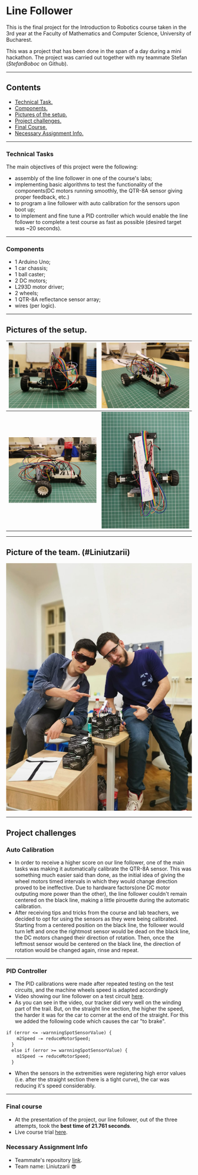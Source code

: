 # Line Follower
This is the final project for the Introduction to Robotics course taken in the 3rd year at the Faculty of Mathematics and Computer Science, University of Bucharest.

This was a project that has been done in the span of a day during a mini hackathon. The project was carried out together with my teammate Stefan (_StefanBoboc_ on Github). 

---

## **Contents**  <a id="0"></a>
- [Technical Task.](#technical_task) 
- [Components.](#components)  
- [Pictures of the setup.](#setup_pics)
- [Project challenges.](#project_challenges)
- [Final Course.](#final_course)
- [Necessary Assignment Info.](#assignment_info)

---

### Technical Tasks <a id="technical_task"></a>
The main objectives of this project were the following:
* assembly of the line follower in one of the course's labs;
* implementing basic algorithms to test the functionality of the components(DC motors running smoothly, the QTR-8A sensor giving proper feedback, etc.)
* to program a line follower with auto calibration for the sensors upon boot up;
* to implement and fine tune a PID controller which would enable the line follower to complete a test course as fast as possible (desired target was ~20 seconds).

---

### Components <a id="components"></a>
* 1 Arduino Uno;
* 1 car chassis; 
* 1 ball caster; 
* 2 DC motors; 
* L293D motor driver;
* 2 wheels; 
* 1 QTR-8A reflectance sensor array; 
* wires (per logic).

---

## **Pictures of the setup.** <a id="setup_pics"></a>

| ![pic1](./Syntax%20and%20setup/Back%20View.jpg) | ![pic2](./Syntax%20and%20setup/Front%20Angled%20View.jpg) | 
|:-------------:|:-------------:|
| ![pic3](./Syntax%20and%20setup/Side%20View.jpg) | ![pic4](./Syntax%20and%20setup/Top%20View.jpg) |

---

## **Picture of the team. (#Liniutzarii)**
![pic5](./team.jpeg)

---

## **Project challenges** <a id="project_challenges"></a>

### Auto Calibration
* In order to receive a higher score on our line follower, one of the main tasks was making it automatically calibrate the QTR-8A sensor. This was something much easier said than done, as the initial idea of giving the wheel motors timed intervals in which they would change direction proved to be ineffective. Due to hardware factors(one DC motor outputing more power than the other), the line follower couldn't remain centered on the black line, making a little pirouette during the automatic calibration.  
* After receiving tips and tricks from the course and lab teachers, we decided to opt for using the sensors as they were being calibrated. Starting from a centered position on the black line, the follower would turn left and once the rightmost sensor would be dead on the black line, the DC motors changed their direction of rotation. Then, once the leftmost sensor would be centered on the black line, the direction of rotation would be changed again, rinse and repeat.

---

### PID Controller
* The PID calibrations were made after repeated testing on the test circuits, and the machine wheels speed is adapted accordingly
* Video showing our line follower on a test circuit [here](https://youtu.be/AiGLdtWanJ4).
* As you can see in the video, our tracker did very well on the winding part of the trail. But, on the straight line section, the higher the speed, the harder it was for the car to corner at the end of the straight. For this we added the following code which causes the car "to brake". 

```
if (error <= -warnningSpotSensorValue) {
    m2Speed -= reduceMotorSpeed;
  } 
  else if (error >= warnningSpotSensorValue) {
    m1Speed -= reduceMotorSpeed;
  }
```
* When the sensors in the extremities were registering high error values (i.e. after the straight section there is a tight curve), the car was reducing it's speed considerably.

---

### Final course <a id="final_course"></a>
* At the presentation of the project, our line follower, out of the three attempts, took the **best time of 21.761 seconds**.
* Live course trial [here](https://youtu.be/STF4KL0HLZI).

### Necessary Assignment Info <a id="assignment_info"></a>
* Teammate's repository [link](https://github.com/StefanBoboc/Line_Follower).
* Team name: Liniutzarii :sunglasses:

